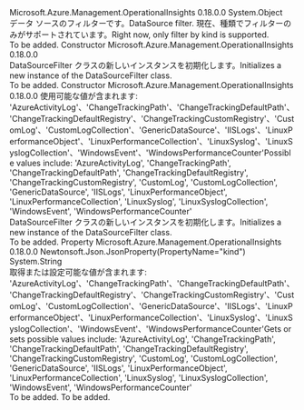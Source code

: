 <Type Name="DataSourceFilter" FullName="Microsoft.Azure.Management.OperationalInsights.Models.DataSourceFilter">
  <TypeSignature Language="C#" Value="public class DataSourceFilter" />
  <TypeSignature Language="ILAsm" Value=".class public auto ansi beforefieldinit DataSourceFilter extends System.Object" />
  <TypeSignature Language="DocId" Value="T:Microsoft.Azure.Management.OperationalInsights.Models.DataSourceFilter" />
  <TypeSignature Language="VB.NET" Value="Public Class DataSourceFilter" />
  <TypeSignature Language="F#" Value="type DataSourceFilter = class" />
  <AssemblyInfo>
    <AssemblyName>Microsoft.Azure.Management.OperationalInsights</AssemblyName>
    <AssemblyVersion>0.18.0.0</AssemblyVersion>
  </AssemblyInfo>
  <Base>
    <BaseTypeName>System.Object</BaseTypeName>
  </Base>
  <Interfaces />
  <Docs>
    <summary>
            <span data-ttu-id="4009c-101">データ ソースのフィルターです。</span><span class="sxs-lookup"><span data-stu-id="4009c-101">DataSource filter.</span></span> <span data-ttu-id="4009c-102">現在、種類でフィルターのみがサポートされています。</span><span class="sxs-lookup"><span data-stu-id="4009c-102">Right now, only filter by kind is supported.</span></span>
            </summary>
    <remarks>To be added.</remarks>
  </Docs>
  <Members>
    <Member MemberName=".ctor">
      <MemberSignature Language="C#" Value="public DataSourceFilter ();" />
      <MemberSignature Language="ILAsm" Value=".method public hidebysig specialname rtspecialname instance void .ctor() cil managed" />
      <MemberSignature Language="DocId" Value="M:Microsoft.Azure.Management.OperationalInsights.Models.DataSourceFilter.#ctor" />
      <MemberSignature Language="VB.NET" Value="Public Sub New ()" />
      <MemberType>Constructor</MemberType>
      <AssemblyInfo>
        <AssemblyName>Microsoft.Azure.Management.OperationalInsights</AssemblyName>
        <AssemblyVersion>0.18.0.0</AssemblyVersion>
      </AssemblyInfo>
      <Parameters />
      <Docs>
        <summary>
            <span data-ttu-id="4009c-103">DataSourceFilter クラスの新しいインスタンスを初期化します。</span><span class="sxs-lookup"><span data-stu-id="4009c-103">Initializes a new instance of the DataSourceFilter class.</span></span>
            </summary>
        <remarks>To be added.</remarks>
      </Docs>
    </Member>
    <Member MemberName=".ctor">
      <MemberSignature Language="C#" Value="public DataSourceFilter (string kind = null);" />
      <MemberSignature Language="ILAsm" Value=".method public hidebysig specialname rtspecialname instance void .ctor(string kind) cil managed" />
      <MemberSignature Language="DocId" Value="M:Microsoft.Azure.Management.OperationalInsights.Models.DataSourceFilter.#ctor(System.String)" />
      <MemberSignature Language="VB.NET" Value="Public Sub New (Optional kind As String = null)" />
      <MemberSignature Language="F#" Value="new Microsoft.Azure.Management.OperationalInsights.Models.DataSourceFilter : string -&gt; Microsoft.Azure.Management.OperationalInsights.Models.DataSourceFilter" Usage="new Microsoft.Azure.Management.OperationalInsights.Models.DataSourceFilter kind" />
      <MemberType>Constructor</MemberType>
      <AssemblyInfo>
        <AssemblyName>Microsoft.Azure.Management.OperationalInsights</AssemblyName>
        <AssemblyVersion>0.18.0.0</AssemblyVersion>
      </AssemblyInfo>
      <Parameters>
        <Parameter Name="kind" Type="System.String" />
      </Parameters>
      <Docs>
        <param name="kind"><span data-ttu-id="4009c-104">使用可能な値が含まれます: 'AzureActivityLog'、'ChangeTrackingPath'、'ChangeTrackingDefaultPath'、'ChangeTrackingDefaultRegistry'、'ChangeTrackingCustomRegistry'、'CustomLog'、'CustomLogCollection'、'GenericDataSource'、'IISLogs'、'LinuxPerformanceObject'、'LinuxPerformanceCollection'、'LinuxSyslog'、'LinuxSyslogCollection'、'WindowsEvent'、'WindowsPerformanceCounter'</span><span class="sxs-lookup"><span data-stu-id="4009c-104">Possible values include: 'AzureActivityLog', 'ChangeTrackingPath', 'ChangeTrackingDefaultPath', 'ChangeTrackingDefaultRegistry', 'ChangeTrackingCustomRegistry', 'CustomLog', 'CustomLogCollection', 'GenericDataSource', 'IISLogs', 'LinuxPerformanceObject', 'LinuxPerformanceCollection', 'LinuxSyslog', 'LinuxSyslogCollection', 'WindowsEvent', 'WindowsPerformanceCounter'</span></span></param>
        <summary>
            <span data-ttu-id="4009c-105">DataSourceFilter クラスの新しいインスタンスを初期化します。</span><span class="sxs-lookup"><span data-stu-id="4009c-105">Initializes a new instance of the DataSourceFilter class.</span></span>
            </summary>
        <remarks>To be added.</remarks>
      </Docs>
    </Member>
    <Member MemberName="Kind">
      <MemberSignature Language="C#" Value="public string Kind { get; set; }" />
      <MemberSignature Language="ILAsm" Value=".property instance string Kind" />
      <MemberSignature Language="DocId" Value="P:Microsoft.Azure.Management.OperationalInsights.Models.DataSourceFilter.Kind" />
      <MemberSignature Language="VB.NET" Value="Public Property Kind As String" />
      <MemberSignature Language="F#" Value="member this.Kind : string with get, set" Usage="Microsoft.Azure.Management.OperationalInsights.Models.DataSourceFilter.Kind" />
      <MemberType>Property</MemberType>
      <AssemblyInfo>
        <AssemblyName>Microsoft.Azure.Management.OperationalInsights</AssemblyName>
        <AssemblyVersion>0.18.0.0</AssemblyVersion>
      </AssemblyInfo>
      <Attributes>
        <Attribute>
          <AttributeName>Newtonsoft.Json.JsonProperty(PropertyName="kind")</AttributeName>
        </Attribute>
      </Attributes>
      <ReturnValue>
        <ReturnType>System.String</ReturnType>
      </ReturnValue>
      <Docs>
        <summary>
            <span data-ttu-id="4009c-106">取得または設定可能な値が含まれます: 'AzureActivityLog'、'ChangeTrackingPath'、'ChangeTrackingDefaultPath'、'ChangeTrackingDefaultRegistry'、'ChangeTrackingCustomRegistry'、'CustomLog'、'CustomLogCollection'、'GenericDataSource'、'IISLogs'、'LinuxPerformanceObject'、'LinuxPerformanceCollection'、'LinuxSyslog'、'LinuxSyslogCollection'、'WindowsEvent'、'WindowsPerformanceCounter'</span><span class="sxs-lookup"><span data-stu-id="4009c-106">Gets or sets possible values include: 'AzureActivityLog', 'ChangeTrackingPath', 'ChangeTrackingDefaultPath', 'ChangeTrackingDefaultRegistry', 'ChangeTrackingCustomRegistry', 'CustomLog', 'CustomLogCollection', 'GenericDataSource', 'IISLogs', 'LinuxPerformanceObject', 'LinuxPerformanceCollection', 'LinuxSyslog', 'LinuxSyslogCollection', 'WindowsEvent', 'WindowsPerformanceCounter'</span></span>
            </summary>
        <value>To be added.</value>
        <remarks>To be added.</remarks>
      </Docs>
    </Member>
  </Members>
</Type>